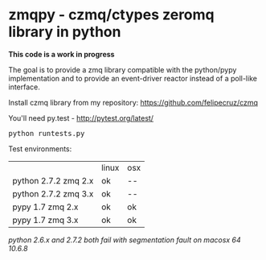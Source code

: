 zmqpy - czmq/ctypes zeromq library in python
============================================

**This code is a work in progress**

The goal is to provide a zmq library compatible with the python/pypy implementation and to provide an event-driver reactor instead of a poll-like interface.

Install czmq library from my repository: https://github.com/felipecruz/czmq

You'll need py.test - http://pytest.org/latest/

<pre>
python runtests.py
</pre>

Test environments:

<table>
  <th>
    <td>linux</td>
    <td>osx</td>
  </th>
  <tr>
    <td>python 2.7.2 zmq 2.x</td>
    <td>ok</td>
    <td>--</td>
  </tr>
  <tr>
    <td>python 2.7.2 zmq 3.x</td>
    <td>ok</td>
    <td>--</td>
  </tr>
  <tr>
    <td>pypy 1.7 zmq 2.x</td>
    <td>ok</td>
    <td>ok</td>
  </tr>
  <tr>
    <td>pypy 1.7 zmq 3.x</td>
    <td>ok</td>
    <td>ok</td>
  </tr>
</table>

*python 2.6.x and 2.7.2 both fail with segmentation fault on macosx 64 10.6.8*

